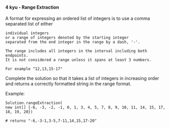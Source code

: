 #### 4 kyu - Range Extraction

A format for expressing an ordered list of integers is to use a comma separated list of either

    individual integers
    or a range of integers denoted by the starting integer 
    separated from the end integer in the range by a dash, '-'. 
    
    The range includes all integers in the interval including both endpoints. 
    It is not considered a range unless it spans at least 3 numbers. 
    
    For example "12,13,15-17"

Complete the solution so that it takes a list of integers in increasing order and returns a correctly formatted string in the range format.

Example:

    Solution.rangeExtraction(
    new int[] {-6, -3, -2, -1, 0, 1, 3, 4, 5, 7, 8, 9, 10, 11, 14, 15, 17, 18, 19, 20})
    
    # returns "-6,-3-1,3-5,7-11,14,15,17-20"
